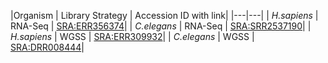 |Organism | Library Strategy | Accession ID with link|
|---|---| 
| *H.sapiens* |  RNA-Seq | [SRA:ERR356374](https://trace.ncbi.nlm.nih.gov/Traces/sra/?run=ERR356374)|
| *C.elegans* |  RNA-Seq | [SRA:SRR2537190](https://trace.ncbi.nlm.nih.gov/Traces/sra/?run=SRR2537190)|
| *H.sapiens* |  WGSS | [SRA:ERR309932](https://trace.ncbi.nlm.nih.gov/Traces/sra/?run=ERR309932)|
| *C.elegans* |  WGSS | [SRA:DRR008444](https://trace.ncbi.nlm.nih.gov/Traces/sra/?run=DRR008444)|



